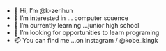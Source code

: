 - 👋 Hi, I’m @k-zerihun
- 👀 I’m interested in ... computer scuence
- 🌱 I’m currently learning ...junior high school
- 💞️ I’m looking for opportunities to learn programing
- 📫 You can find me ...on instagram / @kobe_kingk

<!---
k-zerihun/k-zerihun is a ✨ special ✨ repository because its `README.md` (this file) appears on your GitHub profile.
You can click the Preview link to take a look at your changes.
--->
